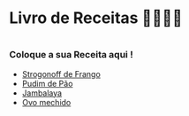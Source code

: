 <h1>Livro de Receitas 👩‍🍳👨‍🍳<h1>
  
  ### Coloque a sua Receita aqui !
- <a href="receitas/Strogonoff_de_Frango.md"> Strogonoff de Frango</a> 
- <a href="receitas/Pudin_de_pao.md"> Pudim de Pão</a>
- <a href="https://github.com/jovemm0nge/livro-de-receitas/blob/master/receitas/Jambalaya.md"> Jambalaya </a>
- <a href="ovo_mexido"> Ovo mechido </a>
